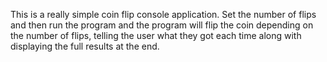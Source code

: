 This is a really simple coin flip console application. Set the number of flips and then run the program and the program will flip the coin depending on the number of flips, telling the user what they got each time along with displaying the full results at the end.

